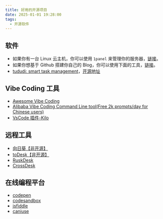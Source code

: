 ```yaml
---
title: 好用的开源项目
date: 2025-01-01 19:28:00
tags:
  - 开源软件
---
```


## 软件

- 如果你有一台 Linux 云主机，你可以使用 `1panel` 来管理你的服务器，[链接][1]。
- 如果你想基于 Github 搭建你自己的 Blog，你可以使用下面的工具，[链接][2]。
- [tududi: smart task management](https://tududi.com/)，[开源地址][6]

## Vibe Coding 工具

- [Awesome Vibe Coding][3]
- [Alibaba Vibe Coding Command Line tool(Free 2k prompts/day for Chinese users)][4]
- [VsCode 插件-Kilo][5]

## 远程工具

- [向日葵【非开源】](https://sunlogin.oray.com/)
- [toDesk【非开源】](https://www.todesk.com/)
- [RuskDesk](https://rustdesk.com/)
- [CrossDesk](https://www.crossdesk.cn/)

## 在线编程平台

- [codepen](https://codepen.io/)
- [codesandbox](https://codesandbox.io/)
- [jsfiddle](https://jsfiddle.net/)
- [caniuse](https://caniuse.com/)

[1]: https://github.com/1Panel-dev/1Panel
[2]: https://github.com/shenjy06/blog
[3]: https://github.com/filipecalegario/awesome-vibe-coding/blob/main/README-CN.md
[4]: https://github.com/QwenLM/qwen-code
[5]: https://github.com/Kilo-Org/kilocode
[6]: https://github.com/chrisvel/tududi
